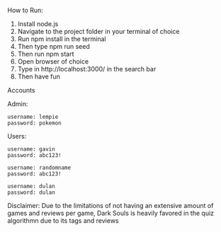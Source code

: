 How to Run:

1.  Install node.js
2.  Navigate to the project folder in your terminal of choice
3.  Run npm install in the terminal
4.  Then type npm run seed
5.  Then run npm start
6.  Open browser of choice
7.  Type in http://localhost:3000/ in the search bar
8.  Then have fun

Accounts

Admin: 
    
    username: lempie 
    password: pokemon
    
Users: 

    username: gavin
    password: abc123!
    
    username: randomname 
    password: abc123!
    
    username: dulan
    password: dulan

Disclaimer: Due to the limitations of not having an extensive amount of
games and reviews per game, Dark Souls is heavily favored in the quiz
algorithmn due to its tags and reviews

